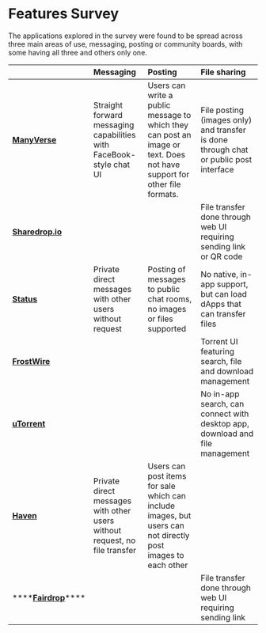 # Features Survey

The applications explored in the survey were found to be spread across three main areas of use, messaging, posting or community boards, with some having all three and others only one.

|  | Messaging | Posting | File sharing |
| :--- | :--- | :--- | :--- |
| [**ManyVerse**](application-survey/manyverse.md) | Straight forward messaging capabilities with FaceBook-style chat UI | Users can write a public message to which they can post an image or text. Does not have support for other file formats. | File posting \(images only\) and transfer is done through chat or public post interface |
| [**Sharedrop.io**](application-survey/sharedrop.io.md) |  |  | File transfer done through web UI requiring sending link or QR code |
| [**Status**](application-survey/status.md) | Private direct messages with other users without request | Posting of messages to public chat rooms, no images or files supported | No native, in-app support, but can load dApps that can transfer files |
| [**FrostWire**](application-survey/frostwire.md) |  |  | Torrent UI featuring search, file and download management |
| [**uTorrent**](application-survey/utorrent-mobile.md) |  |  | No in-app search, can connect with desktop app, download and file management |
| [**Haven**](application-survey/haven.md) | Private direct messages with other users without request, no file transfer | Users can post items for sale which can include images, but users can not directly post images to each other |  |
| \*\*\*\*[**Fairdrop**](application-survey/fairdrop.md)\*\*\*\* |  |  | File transfer done through web UI requiring sending link |

